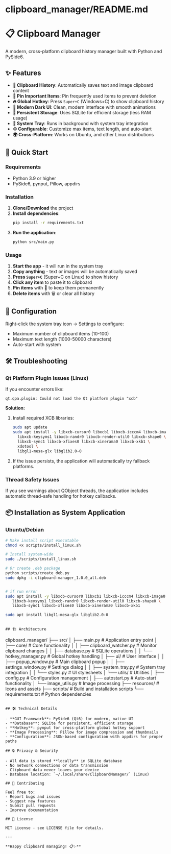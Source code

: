 # clipboard_manager/README.md
# 📋 Clipboard Manager

A modern, cross-platform clipboard history manager built with Python and PySide6.

## ✨ Features

- **📝 Clipboard History**: Automatically saves text and image clipboard content
- **📌 Pin Important Items**: Pin frequently used items to prevent deletion
- **🔥 Global Hotkey**: Press `Super+C` (Windows+C) to show clipboard history
- **🎨 Modern Dark UI**: Clean, modern interface with smooth animations
- **💾 Persistent Storage**: Uses SQLite for efficient storage (less RAM usage)
- **🚀 System Tray**: Runs in background with system tray integration
- **⚙️ Configurable**: Customize max items, text length, and auto-start
- **🌍 Cross-Platform**: Works on Ubuntu, and other Linux distributions

## 🚀 Quick Start

### Requirements
- Python 3.9 or higher
- PySide6, pynput, Pillow, appdirs

### Installation

1. **Clone/Download** the project
2. **Install dependencies**:
   ```bash
   pip install -r requirements.txt
   ```
3. **Run the application**:
   ```bash
   python src/main.py
   ```

### Usage

1. **Start the app** - it will run in the system tray
2. **Copy anything** - text or images will be automatically saved
3. **Press `Super+C`** (Super+C on Linux) to show history
4. **Click any item** to paste it to clipboard
5. **Pin items** with 📌 to keep them permanently
6. **Delete items** with 🗑 or clear all history

## 🔧 Configuration

Right-click the system tray icon → Settings to configure:
- Maximum number of clipboard items (10-100)
- Maximum text length (1000-50000 characters)
- Auto-start with system

## 🛠️ Troubleshooting

### Qt Platform Plugin Issues (Linux)

If you encounter errors like:
```
qt.qpa.plugin: Could not load the Qt platform plugin "xcb"
```

**Solution:**
1. Install required XCB libraries:
   ```bash
   sudo apt update
   sudo apt install -y libxcb-cursor0 libxcb1 libxcb-icccm4 libxcb-image0 \
     libxcb-keysyms1 libxcb-randr0 libxcb-render-util0 libxcb-shape0 \
     libxcb-sync1 libxcb-xfixes0 libxcb-xinerama0 libxcb-xkb1 \
     xdotool \
     libgl1-mesa-glx libglib2.0-0
   ```

2. If the issue persists, the application will automatically try fallback platforms.

### Thread Safety Issues

If you see warnings about QObject threads, the application includes automatic thread-safe handling for hotkey callbacks.

## 📦 Installation as System Application

### Ubuntu/Debian
```bash
# Make install script executable
chmod +x scripts/install_linux.sh

# Install system-wide
sudo ./scripts/install_linux.sh

# Or create .deb package
python scripts/create_deb.py
sudo dpkg -i clipboard-manager_1.0.0_all.deb


# if run error
sudo apt install -y libxcb-cursor0 libxcb1 libxcb-icccm4 libxcb-image0 \
   libxcb-keysyms1 libxcb-randr0 libxcb-render-util0 libxcb-shape0 \
   libxcb-sync1 libxcb-xfixes0 libxcb-xinerama0 libxcb-xkb1

sudo apt install libgl1-mesa-glx libglib2.0-0
```
```

## 🏗️ Architecture

```
clipboard_manager/
├── src/
│   ├── main.py              # Application entry point
│   ├── core/                # Core functionality
│   │   ├── clipboard_watcher.py  # Monitor clipboard changes
│   │   ├── database.py           # SQLite operations
│   │   └── hotkey_manager.py     # Global hotkey handling
│   ├── ui/                  # User interface
│   │   ├── popup_window.py       # Main clipboard popup
│   │   ├── settings_window.py    # Settings dialog
│   │   ├── system_tray.py        # System tray integration
│   │   └── styles.py             # UI stylesheets
│   └── utils/               # Utilities
│       ├── config.py             # Configuration management
│       ├── autostart.py          # Auto-start functionality
│       └── image_utils.py        # Image processing
├── resources/               # Icons and assets
├── scripts/                 # Build and installation scripts
└── requirements.txt         # Python dependencies
```

## 🛠️ Technical Details

- **GUI Framework**: PySide6 (Qt6) for modern, native UI
- **Database**: SQLite for persistent, efficient storage
- **Hotkey**: pynput for cross-platform global hotkey support
- **Image Processing**: Pillow for image compression and thumbnails
- **Configuration**: JSON-based configuration with appdirs for proper paths

## 🔒 Privacy & Security

- All data is stored **locally** in SQLite database
- No network connections or data transmission
- Clipboard data never leaves your device
- Database location: `~/.local/share/ClipboardManager/` (Linux)

## 🤝 Contributing

Feel free to:
- Report bugs and issues
- Suggest new features
- Submit pull requests
- Improve documentation

## 📄 License

MIT License - see LICENSE file for details.

---

**Happy clipboard managing! 📋✨**
